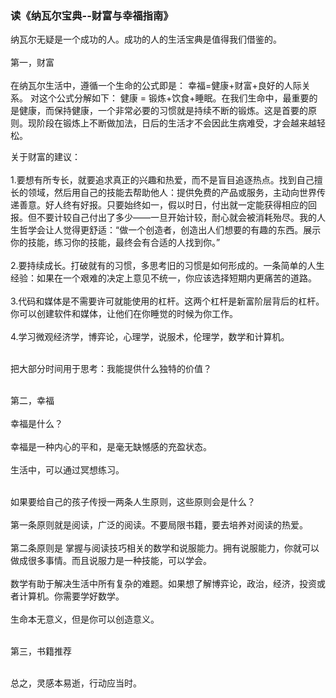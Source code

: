 ### 读《纳瓦尔宝典--财富与幸福指南》
纳瓦尔无疑是一个成功的人。成功的人的生活宝典是值得我们借鉴的。<br><br>
第一，财富<br><br>
在纳瓦尔生活中，遵循一个生命的公式即是：
幸福=健康+财富+良好的人际关系。
对这个公式分解如下：
健康 = 锻炼+饮食+睡眠。在我们生命中，最重要的是健康，而保持健康，一个非常必要的习惯就是持续不断的锻炼。这是首要的原则。现阶段在锻炼上不断做加法，日后的生活才不会因此生病难受，才会越来越轻松。

关于财富的建议：<br><br>
1.要想有所专长，就要追求真正的兴趣和热爱，而不是盲目追逐热点。找到自己擅长的领域，然后用自己的技能去帮助他人：提供免费的产品或服务，主动向世界传递善意。好人终有好报。只要始终如一，假以时日，付出就一定能获得相应的回报。但不要计较自己付出了多少——一旦开始计较，耐心就会被消耗殆尽。我的人生哲学会让人觉得更舒适：“做一个创造者，创造出人们想要的有趣的东西。展示你的技能，练习你的技能，最终会有合适的人找到你。”<br><br>
2.要持续成长。打破就有的习惯，多思考旧的习惯是如何形成的。一条简单的人生经验：如果在一个艰难的决定上意见不统一，你应该选择短期内更痛苦的道路。<br><br>
3.代码和媒体是不需要许可就能使用的杠杆。这两个杠杆是新富阶层背后的杠杆。你可以创建软件和媒体，让他们在你睡觉的时候为你工作。<br><br>
4.学习微观经济学，博弈论，心理学，说服术，伦理学，数学和计算机。<br><br>

把大部分时间用于思考：我能提供什么独特的价值？<br><br>

第二，幸福<br><br>
幸福是什么？<br><br>
幸福是一种内心的平和，是毫无缺憾感的充盈状态。<br><br>
生活中，可以通过冥想练习。<br><br>

如果要给自己的孩子传授一两条人生原则，这些原则会是什么？<br><br>
第一条原则就是阅读，广泛的阅读。不要局限书籍，要去培养对阅读的热爱。<br><br>
第二条原则是 掌握与阅读技巧相关的数学和说服能力。拥有说服能力，你就可以做成很多事情。而且说服力是一种技能，可以学会。<br><br>
数学有助于解决生活中所有复杂的难题。如果想了解博弈论，政治，经济，投资或者计算机。你需要学好数学。<br><br>
生命本无意义，但是你可以创造意义。<br><br>

第三，书籍推荐<br><br>

总之，灵感本易逝，行动应当时。<br><br>